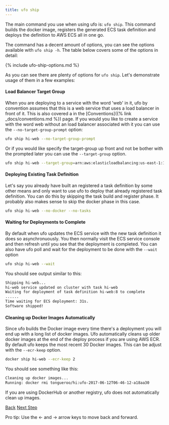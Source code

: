 ```yaml
---
title: ufo ship
---
```


The main command you use when using ufo is: `ufo ship`.  This command builds the docker image, registers the generated ECS task definition and deploys the definition to AWS ECS all in one go.

The command has a decent amount of options, you can see the options available with `ufo ship -h`.  The table below covers some of the options in detail:

{% include ufo-ship-options.md %}

As you can see there are plenty of options for `ufo ship`.  Let's demonstrate usage of them in a few examples:

#### Load Balancer Target Group

When you are deploying to a service with the word 'web' in it, ufo by convention assumes that this is a web service that uses a load balancer in front of it.  This is also covered a in the [Conventions]({% link _docs/conventions.md %}) page.  If you would you like to create a service with the word web without an load balancer associated with it you can use the `--no-target-group-prompt` option:

```sh
ufo ship hi-web --no-target-group-prompt
```

Or if you would like specify the target-group up front and not be bother with the prompted later you can use the `--target-group` option.

```sh
ufo ship hi-web --target-group=arn:aws:elasticloadbalancing:us-east-1:12345689:targetgroup/hi-web-prod/12345
```

#### Deploying Existing Task Definition

Let's say you already have built an registered a task definition by some other means and only want to use ufo to deploy that already registered task definition. You can do this by skipping the task build and register phase. It probably also makes sense to skip the docker phase in this case.

```sh
ufo ship hi-web --no-docker --no-tasks
```

#### Waiting for Deployments to Complete

By default when ufo updates the ECS service with the new task definition it does so asynchronuously. You then normally visit the ECS service console and then refresh until you see that the deployment is completed.  You can also have ufo poll and wait for the deployment to be done with the `--wait` option

```sh
ufo ship hi-web --wait
```

You should see output similar to this:

```sh
Shipping hi-web...
hi-web service updated on cluster with task hi-web
Waiting for deployment of task definition hi-web:8 to complete
......
Time waiting for ECS deployment: 31s.
Software shipped!
```

#### Cleaning up Docker Images Automatically

Since ufo builds the Docker image every time there's a deployment you will end up with a long list of docker images.  Ufo automatically cleans up older docker images at the end of the deploy process if you are using AWS ECR.  By default ufo keeps the most recent 30 Docker images. This can be adjust with the `--ecr-keep` option.

```sh
docker ship hi-web --ecr-keep 2
```

You should see something like this:

```sh
Cleaning up docker images...
Running: docker rmi tongueroo/hi:ufo-2017-06-12T06-46-12-a18aa30
```

If you are using DockerHub or another registry, ufo does not automatically clean up images.


<a id="prev" class="btn btn-basic" href="{% link _docs/ufo-init.md %}">Back</a>
<a id="next" class="btn btn-primary" href="{% link _docs/ufo-ships.md %}">Next Step</a>
<p class="keyboard-tip">Pro tip: Use the <- and -> arrow keys to move back and forward.</p>

